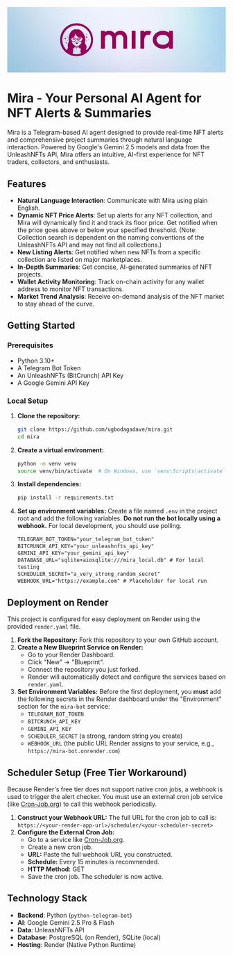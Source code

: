 ![Mira Banner](mira-banner-03.png)

# Mira - Your Personal AI Agent for NFT Alerts & Summaries

Mira is a Telegram-based AI agent designed to provide real-time NFT alerts and comprehensive project summaries through natural language interaction. Powered by Google's Gemini 2.5 models and data from the UnleashNFTs API, Mira offers an intuitive, AI-first experience for NFT traders, collectors, and enthusiasts.

## Features
- **Natural Language Interaction**: Communicate with Mira using plain English.
- **Dynamic NFT Price Alerts**: Set up alerts for any NFT collection, and Mira will dynamically find it and track its floor price. Get notified when the price goes above or below your specified threshold. (Note: Collection search is dependent on the naming conventions of the UnleashNFTs API and may not find all collections.)
- **New Listing Alerts**: Get notified when new NFTs from a specific collection are listed on major marketplaces.
- **In-Depth Summaries**: Get concise, AI-generated summaries of NFT projects.
- **Wallet Activity Monitoring**: Track on-chain activity for any wallet address to monitor NFT transactions.
- **Market Trend Analysis**: Receive on-demand analysis of the NFT market to stay ahead of the curve.

## Getting Started

### Prerequisites
- Python 3.10+
- A Telegram Bot Token
- An UnleashNFTs (BitCrunch) API Key
- A Google Gemini API Key

### Local Setup
1.  **Clone the repository:**
    ```bash
    git clone https://github.com/ugbodagadave/mira.git
    cd mira
    ```

2.  **Create a virtual environment:**
    ```bash
    python -m venv venv
    source venv/bin/activate  # On Windows, use `venv\Scripts\activate`
    ```

3.  **Install dependencies:**
    ```bash
    pip install -r requirements.txt
    ```

4.  **Set up environment variables:**
    Create a file named `.env` in the project root and add the following variables. **Do not run the bot locally using a webhook.** For local development, you should use polling.

    ```env
    TELEGRAM_BOT_TOKEN="your_telegram_bot_token"
    BITCRUNCH_API_KEY="your_unleashnfts_api_key"
    GEMINI_API_KEY="your_gemini_api_key"
    DATABASE_URL="sqlite+aiosqlite:///mira_local.db" # For local testing
    SCHEDULER_SECRET="a_very_strong_random_secret"
    WEBHOOK_URL="https://example.com" # Placeholder for local run
    ```

## Deployment on Render

This project is configured for easy deployment on Render using the provided `render.yaml` file.

1.  **Fork the Repository:** Fork this repository to your own GitHub account.
2.  **Create a New Blueprint Service on Render:**
    - Go to your Render Dashboard.
    - Click "New" -> "Blueprint".
    - Connect the repository you just forked.
    - Render will automatically detect and configure the services based on `render.yaml`.
3.  **Set Environment Variables:** Before the first deployment, you **must** add the following secrets in the Render dashboard under the "Environment" section for the `mira-bot` service:
    - `TELEGRAM_BOT_TOKEN`
    - `BITCRUNCH_API_KEY`
    - `GEMINI_API_KEY`
    - `SCHEDULER_SECRET` (a strong, random string you create)
    - `WEBHOOK_URL` (the public URL Render assigns to your service, e.g., `https://mira-bot.onrender.com`)

## Scheduler Setup (Free Tier Workaround)

Because Render's free tier does not support native cron jobs, a webhook is used to trigger the alert checker. You must use an external cron job service (like [Cron-Job.org](https://cron-job.org/)) to call this webhook periodically.

1.  **Construct your Webhook URL:** The full URL for the cron job to call is: `https://<your-render-app-url>/scheduler/<your-scheduler-secret>`
2.  **Configure the External Cron Job:**
    *   Go to a service like [Cron-Job.org](https://cron-job.org/).
    *   Create a new cron job.
    *   **URL:** Paste the full webhook URL you constructed.
    *   **Schedule:** Every 15 minutes is recommended.
    *   **HTTP Method:** GET
    *   Save the cron job. The scheduler is now active.

## Technology Stack
- **Backend**: Python (`python-telegram-bot`)
- **AI**: Google Gemini 2.5 Pro & Flash
- **Data**: UnleashNFTs API
- **Database**: PostgreSQL (on Render), SQLite (local)
- **Hosting**: Render (Native Python Runtime)
